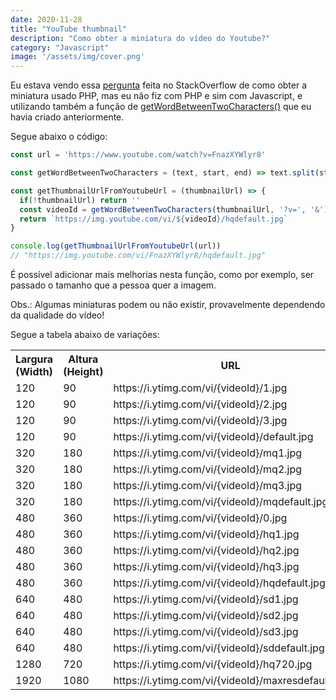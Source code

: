 ```yaml
---
date: 2020-11-28
title: "YouTube thumbnail"
description: "Como obter a miniatura do vídeo do Youtube?"
category: "Javascript"
image: '/assets/img/cover.png'
---
```


Eu estava vendo essa <a href="https://stackoverflow.com/a/20542029" target="_blank" rel="noopener noreferrer">pergunta</a> feita no StackOverflow de como obter a miniatura usado PHP, mas eu não fiz com PHP e sim com Javascript, e utilizando também a função de <a href="/how-to-get-word-between-two-characters/" target="_blank" rel="noopener noreferrer">getWordBetweenTwoCharacters()</a> que eu havia criado anteriormente.

Segue abaixo o código:

``` javascript
const url = 'https://www.youtube.com/watch?v=FnazXYWlyr8'

const getWordBetweenTwoCharacters = (text, start, end) => text.split(start).pop().split(end)[0].trim()

const getThumbnailUrlFromYoutubeUrl = (thumbnailUrl) => {
  if(!thumbnailUrl) return ''
  const videoId = getWordBetweenTwoCharacters(thumbnailUrl, '?v=', '&')
  return `https://img.youtube.com/vi/${videoId}/hqdefault.jpg`
}

console.log(getThumbnailUrlFromYoutubeUrl(url)) 
// "https://img.youtube.com/vi/FnazXYWlyr8/hqdefault.jpg"
```

É possível adicionar mais melhorias nesta função, como por exemplo, ser passado o tamanho que a pessoa quer a imagem.

Obs.: Algumas miniaturas podem ou não existir, provavelmente dependendo da qualidade do vídeo!

Segue a tabela abaixo de variações:


<table>
  <tr>
    <th>Largura (Width)</th>
    <th>Altura (Height)</th>
    <th>URL</th>
  </tr>
  <tr>
    <td>120</td>
    <td>90</td>
    <td>https://i.ytimg.com/vi/{videoId}/1.jpg</td>
  </tr>
  <tr>
    <td>120</td>
    <td>90</td>
    <td>https://i.ytimg.com/vi/{videoId}/2.jpg</td>
  </tr>
  <tr>
    <td>120</td>
    <td>90</td>
    <td>https://i.ytimg.com/vi/{videoId}/3.jpg</td>
  </tr>
  <tr>
    <td>120</td>
    <td>90</td>
    <td>https://i.ytimg.com/vi/{videoId}/default.jpg</td>
  </tr>
  <tr>
    <td>320</td>
    <td>180</td>
    <td>https://i.ytimg.com/vi/{videoId}/mq1.jpg</td>
  </tr>
  <tr>
    <td>320</td>
    <td>180</td>
    <td>https://i.ytimg.com/vi/{videoId}/mq2.jpg</td>
  </tr>
  <tr>
    <td>320</td>
    <td>180</td>
    <td>https://i.ytimg.com/vi/{videoId}/mq3.jpg</td>
  </tr>
  <tr>
    <td>320</td>
    <td>180</td>
    <td>https://i.ytimg.com/vi/{videoId}/mqdefault.jpg</td>
  </tr>
  <tr>
    <td>480</td>
    <td>360</td>
    <td>https://i.ytimg.com/vi/{videoId}/0.jpg</td>
  </tr>
  <tr>
    <td>480</td>
    <td>360</td>
    <td>https://i.ytimg.com/vi/{videoId}/hq1.jpg</td>
  </tr>
  <tr>
    <td>480</td>
    <td>360</td>
    <td>https://i.ytimg.com/vi/{videoId}/hq2.jpg</td>
  </tr>
  <tr>
    <td>480</td>
    <td>360</td>
    <td>https://i.ytimg.com/vi/{videoId}/hq3.jpg</td>
  </tr>
  <tr>
    <td>480</td>
    <td>360</td>
    <td>https://i.ytimg.com/vi/{videoId}/hqdefault.jpg</td>
  </tr>
  <tr>
    <td>640</td>
    <td>480</td>
    <td>https://i.ytimg.com/vi/{videoId}/sd1.jpg</td>
  </tr>
  <tr>
    <td>640</td>
    <td>480</td>
    <td>https://i.ytimg.com/vi/{videoId}/sd2.jpg</td>
  </tr>
  <tr>
    <td>640</td>
    <td>480</td>
    <td>https://i.ytimg.com/vi/{videoId}/sd3.jpg</td>
  </tr>
  <tr>
    <td>640</td>
    <td>480</td>
    <td>https://i.ytimg.com/vi/{videoId}/sddefault.jpg</td>
  </tr>
  <tr>
    <td>1280</td>
    <td>720</td>
    <td>https://i.ytimg.com/vi/{videoId}/hq720.jpg</td>
  </tr>
  <tr>
    <td>1920</td>
    <td>1080</td>
    <td>https://i.ytimg.com/vi/{videoId}/maxresdefault.jpg</td>
  </tr>
</table>

